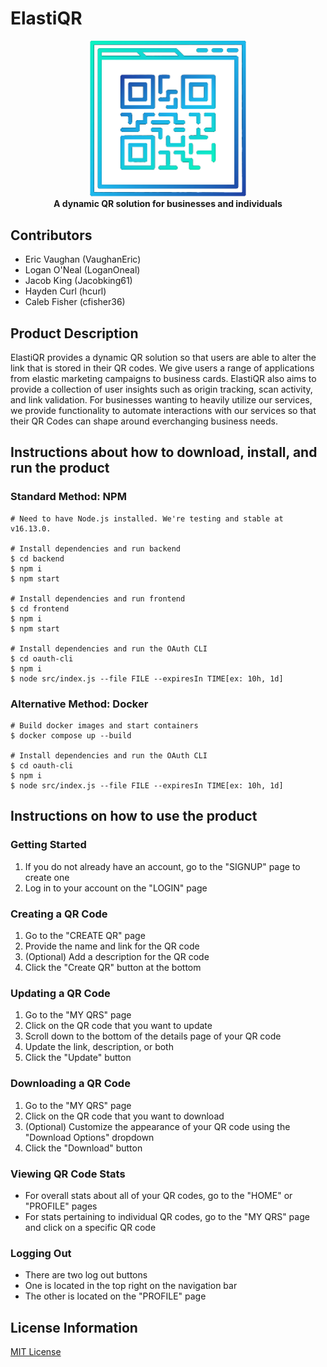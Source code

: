 # ElastiQR

<p align="center">
  <picture>
    <img src="./frontend/public/../src/images/qr_logo.png" width="250" alt="ElastiQR Logo"/>
  </picture>
    <br>
    <strong>A dynamic QR solution for businesses and individuals</strong>
</p>

## Contributors
- Eric Vaughan (VaughanEric)
- Logan O'Neal (LoganOneal)
- Jacob King (Jacobking61)
- Hayden Curl (hcurl)
- Caleb Fisher (cfisher36)

## Product Description

ElastiQR provides a dynamic QR solution so that users are able to alter the link that is stored in their QR codes. We give users a range of applications from elastic marketing campaigns to business cards. ElastiQR also aims to provide a collection of user insights such as origin tracking, scan activity, and link validation. For businesses wanting to heavily utilize our services, we provide functionality to automate interactions with our services so that their QR Codes can shape around everchanging business needs.

## Instructions about how to download, install, and run the product

### Standard Method: NPM

```shell
# Need to have Node.js installed. We're testing and stable at v16.13.0.

# Install dependencies and run backend
$ cd backend
$ npm i
$ npm start

# Install dependencies and run frontend
$ cd frontend
$ npm i
$ npm start

# Install dependencies and run the OAuth CLI
$ cd oauth-cli
$ npm i
$ node src/index.js --file FILE --expiresIn TIME[ex: 10h, 1d]
```

### Alternative Method: Docker

```shell
# Build docker images and start containers
$ docker compose up --build

# Install dependencies and run the OAuth CLI
$ cd oauth-cli
$ npm i
$ node src/index.js --file FILE --expiresIn TIME[ex: 10h, 1d]
```

## Instructions on how to use the product

### Getting Started

1. If you do not already have an account, go to the "SIGNUP" page to create one
2. Log in to your account on the "LOGIN" page

### Creating a QR Code

1. Go to the "CREATE QR" page
2. Provide the name and link for the QR code
3. (Optional) Add a description for the QR code
4. Click the "Create QR" button at the bottom

### Updating a QR Code

1. Go to the "MY QRS" page
2. Click on the QR code that you want to update
3. Scroll down to the bottom of the details page of your QR code
4. Update the link, description, or both
5. Click the "Update" button

### Downloading a QR Code

1. Go to the "MY QRS" page
2. Click on the QR code that you want to download
3. (Optional) Customize the appearance of your QR code using the "Download Options" dropdown
4. Click the "Download" button

### Viewing QR Code Stats

- For overall stats about all of your QR codes, go to the "HOME" or "PROFILE" pages
- For stats pertaining to individual QR codes, go to the "MY QRS" page and click on a specific QR code

### Logging Out

- There are two log out buttons
- One is located in the top right on the navigation bar
- The other is located on the "PROFILE" page

## License Information

[MIT License](https://github.com/ElastiQR/ElastiQR/blob/main/LICENSE.txt)
